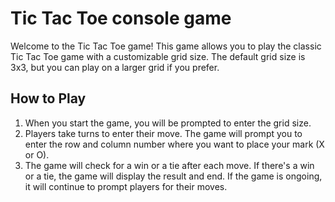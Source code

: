 # Tic Tac Toe console game

Welcome to the Tic Tac Toe game! This game allows you to play the classic Tic Tac Toe game with a customizable grid size.
The default grid size is 3x3, but you can play on a larger grid if you prefer.

## How to Play

1. When you start the game, you will be prompted to enter the grid size.
2. Players take turns to enter their move. The game will prompt you to enter the row and column number where you want to place your mark (X or O).
3. The game will check for a win or a tie after each move. If there's a win or a tie, the game will display the result and end. If the game is ongoing, it will continue to prompt players for their moves.


